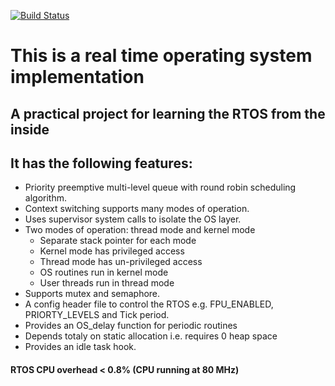 
[![Build Status](https://travis-ci.com/diaa3007/myRTOS.svg?branch=master)](https://travis-ci.com/diaa3007/myRTOS/)

# This is a real time operating system implementation
## A practical project for learning the RTOS from the inside

## It has the following features:
- Priority preemptive multi-level queue with round robin scheduling algorithm.
- Context switching supports many modes of operation.
- Uses supervisor system calls to isolate the OS layer.
- Two modes of operation: thread mode and kernel mode
	- Separate stack pointer for each mode
	- Kernel mode has privileged access
	- Thread mode has un-privileged access
	- OS routines run in kernel mode 
	- User threads run in thread mode
- Supports mutex and semaphore.
- A config header file to control the RTOS e.g. FPU_ENABLED, PRIORTY_LEVELS and Tick period.
- Provides an OS_delay function for periodic routines
- Depends totaly on static allocation i.e. requires 0 heap space
- Provides an idle task hook.


#### RTOS CPU overhead < 0.8%	(CPU running at 80 MHz)